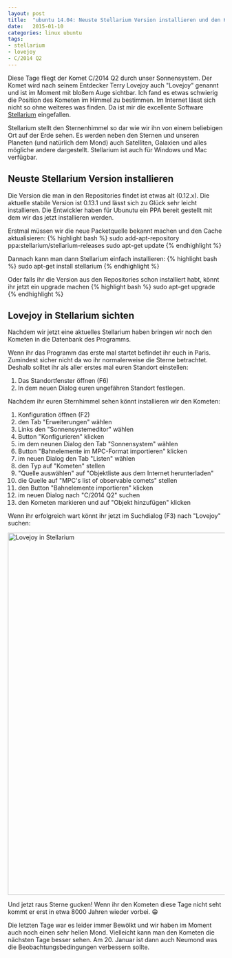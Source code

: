 ```yaml
---
layout: post
title:  "ubuntu 14.04: Neuste Stellarium Version installieren und den Kometen Lovejoy sichten"
date:   2015-01-10
categories: linux ubuntu
tags: 
- stellarium
- lovejoy
- C/2014 Q2
---
```

Diese Tage fliegt der Komet C/2014 Q2 durch unser Sonnensystem. Der Komet wird nach seinem Entdecker Terry Lovejoy auch "Lovejoy" genannt und ist im Moment mit bloßem Auge sichtbar. Ich fand es etwas schwierig die Position des Kometen im Himmel zu bestimmen. Im Internet lässt sich nicht so ohne weiteres was finden. Da ist mir die excellente Software [Stellarium](http://www.stellarium.org/) eingefallen.

Stellarium stellt den Sternenhimmel so dar wie wir ihn von einem beliebigen Ort auf der Erde sehen. Es werden neben den Sternen und unseren Planeten (und natürlich dem Mond) auch Satelliten, Galaxien und alles mögliche andere dargestellt. Stellarium ist auch für Windows und Mac verfügbar.

## Neuste Stellarium Version installieren

Die Version die man in den Repositories findet ist etwas alt (0.12.x). Die aktuelle stabile Version ist 0.13.1 und lässt sich zu Glück sehr leicht installieren. Die Entwickler haben für Ubunutu ein PPA bereit gestellt mit dem wir das jetzt installieren werden.

Erstmal müssen wir die neue Packetquelle bekannt machen und den Cache aktualisieren:
{% highlight bash %}
sudo add-apt-repository ppa:stellarium/stellarium-releases
sudo apt-get update
{% endhighlight %}

Dannach kann man dann Stellarium einfach installieren:
{% highlight bash %}
sudo apt-get install stellarium
{% endhighlight %}

Oder falls ihr die Version aus den Repositories schon installiert habt, könnt ihr jetzt ein upgrade machen
{% highlight bash %}
sudo apt-get upgrade
{% endhighlight %}

## Lovejoy in Stellarium sichten

Nachdem wir jetzt eine aktuelles Stellarium haben bringen wir noch den Kometen in die Datenbank des Programms.

Wenn ihr das Programm das erste mal startet befindet ihr euch in Paris. Zumindest sicher nicht da wo ihr normalerweise die Sterne betrachtet. Deshalb solltet ihr als aller erstes mal euren Standort einstellen:

1. Das Standortfenster öffnen (F6)
1. In dem neuen Dialog euren ungefähren Standort festlegen.

Nachdem ihr euren Sternhimmel sehen könnt installieren wir den Kometen:

1. Konfiguration öffnen (F2)
1. den Tab "Erweiterungen" wählen
1. Links den "Sonnensystemeditor" wählen
1. Button "Konfigurieren" klicken
1. im dem neunen Dialog den Tab "Sonnensystem" wählen
1. Button "Bahnelemente im MPC-Format importieren" klicken
1. im neuen Dialog den Tab "Listen" wählen
1. den Typ auf "Kometen" stellen
1. "Quelle auswählen" auf "Objektliste aus dem Internet herunterladen"
1. die Quelle auf "MPC's list of observable comets" stellen
1. den Button "Bahnelemente importieren" klicken
1. im neuen Dialog nach "C/2014 Q2" suchen
1. den Kometen markieren und auf "Objekt hinzufügen" klicken

Wenn ihr erfolgreich wart könnt ihr jetzt im Suchdialog (F3) nach "Lovejoy" suchen:

<img class="img-responsive" src="//static-ddittmar.appspot.com/images/blog/stellarium-lovejoy.png" width="992" height="841" alt="Lovejoy in Stellarium">

Und jetzt raus Sterne gucken! Wenn ihr den Kometen diese Tage nicht seht kommt er erst in etwa 8000 Jahren wieder vorbei. :grin:

Die letzten Tage war es leider immer Bewölkt und wir haben im Moment auch noch einen sehr hellen Mond. Vielleicht kann man den Kometen die nächsten Tage besser sehen. Am 20. Januar ist dann auch Neumond was die Beobachtungsbedingungen verbessern sollte.